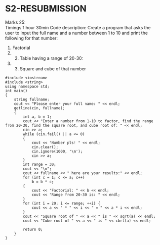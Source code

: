 # S2-RESUBMISSION
Marks  25:  
Timings  1  hour  30min   Code  description: Create  a  program  that  asks  the  user  to  input  the  full  name  and  a  number  between  1  to  10  and  print  the following  for  that  number: 
1.  Factorial 
2.  2.  Table having  a range  of 20-30:   
3.  3.  Square and  cube  of that  number 
```
#include <iostream>
#include <string>
using namespace std;
int main()
{
    string fullname;
    cout << "Please enter your full name: " << endl;
    getline(cin, fullname);
	{
		int a, b = 1;
		cout << "Enter a number from 1-10 to factor, find the range from 20-30, find the square root, and cube root of: " << endl;
		cin >> a;
		while (cin.fail() || a <= 0)
		{
			cout << "Number pls! " << endl;
			cin.clear();
			cin.ignore(1000, '\n');
			cin >> a;
		}
		int range = 30;
		cout << "\n";
		cout << fullname << " here are your results:" << endl;
		for (int c = 1; c <= a; c++)
			b = b * c;
		{
			cout << "Factorial: " << b << endl;
			cout << "Range from 20-30 is: " << endl;
		}
		for (int i = 20; i <= range; ++i) {
			cout << a << " * " << i << " = " << a * i << endl;
		}
		cout << "Square root of " << a << " is " << sqrt(a) << endl;
		cout << "Cube root of " << a << " is " << cbrt(a) << endl;

		return 0;
	}
}
```
